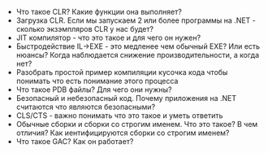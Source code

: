 - Что такое CLR? Какие функции она выполняет?
 - Загрузка CLR. Если мы запускаем 2 или более программы на .NET - сколько экзэмпляров CLR у нас будет?
 - JIT компилятор - что это такое и для чего он нужен?
 - Быстродействие IL->EXE - это медленее чем обычный EXE? Или есть нюансы? Когда наблюдается снижение производительности, а когда нет?
 - Разобрать простой пример компиляции кусочка кода чтобы понимать что есть понимание этого процесса
 - Что такое PDB файлы? Для чего они нужны?
 - Безопасный и небезопасный код. Почему приложения на .NET считаются что являются безопасными?
 - CLS/CTS - важно понимать что это такое и уметь ответить
 - Обычные сборки и сборки со строгим именем. Что это такое? В чем отличия? Как иентифицируются сборки со строгим именем?
 - Что такое GAC? Как он работает?